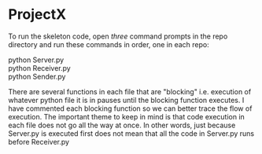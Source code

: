 # ProjectX

To run the skeleton code, open *three* command prompts in the repo directory and run these commands in order, one in each repo:

python Server.py  
python Receiver.py  
python Sender.py

There are several functions in each file that are "blocking" i.e. execution of whatever python file it is in pauses until the blocking function executes. I have commented each blocking function so we can better trace the flow of execution.
The important theme to keep in mind is that code execution in each file does not go all the way at once. In other words, just because Server.py is executed first does not mean that all the code in Server.py runs before Receiver.py
